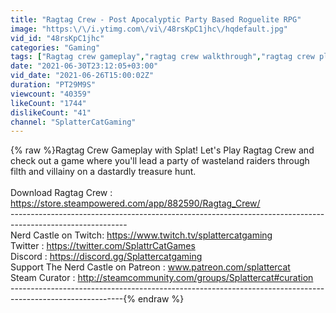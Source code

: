 ```yaml
---
title: "Ragtag Crew - Post Apocalyptic Party Based Roguelite RPG"
image: "https:\/\/i.ytimg.com\/vi\/48rsKpC1jhc\/hqdefault.jpg"
vid_id: "48rsKpC1jhc"
categories: "Gaming"
tags: ["Ragtag crew gameplay","ragtag crew walkthrough","ragtag crew playthrough"]
date: "2021-06-30T23:12:05+03:00"
vid_date: "2021-06-26T15:00:02Z"
duration: "PT29M9S"
viewcount: "40359"
likeCount: "1744"
dislikeCount: "41"
channel: "SplatterCatGaming"
---
```

{% raw %}Ragtag Crew Gameplay with Splat! Let's Play Ragtag Crew and check out a game where you'll lead a party of wasteland raiders through filth and villainy on a dastardly treasure hunt. <br /><br />Download Ragtag Crew : <a rel="nofollow" target="blank" href="https://store.steampowered.com/app/882590/Ragtag_Crew/">https://store.steampowered.com/app/882590/Ragtag_Crew/</a><br />-----------------------------------------------------------------------------------------------------------<br />Nerd Castle on Twitch: <a rel="nofollow" target="blank" href="https://www.twitch.tv/splattercatgaming">https://www.twitch.tv/splattercatgaming</a><br />Twitter : <a rel="nofollow" target="blank" href="https://twitter.com/SplattrCatGames">https://twitter.com/SplattrCatGames</a><br />Discord : <a rel="nofollow" target="blank" href="https://discord.gg/Splattercatgaming">https://discord.gg/Splattercatgaming</a><br />Support The Nerd Castle on Patreon : www.patreon.com/splattercat<br />Steam Curator : <a rel="nofollow" target="blank" href="http://steamcommunity.com/groups/Splattercat#curation">http://steamcommunity.com/groups/Splattercat#curation</a><br />----------------------------------------------------------------------------------------------------------{% endraw %}
